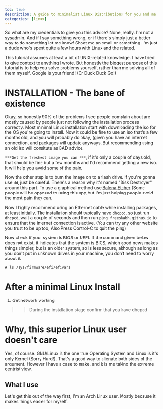 ```yaml
---
toc: true
description: A guide to minimalist Linux Distributions for you and me
categories: [linux]
---
```

So what are my credentials to give you this advice? None, really. I'm not a sysadmin. And if I say something wrong, or if there's simply just a better way to do something let me know! Shoot me an email or something. I'm just a dude who's spent quite a few hours with Linux and the related.

This tutorial assumes at least a bit of UNIX-related knowledge. I have tried to give context to anything I wrote. But honestly the biggest purpose of this tutorial is to help you solve problems yourself, rather than me solving all of them myself. Google is your friend! (Or Duck Duck Go!)

# INSTALLATION - The bane of existence
Okay, so honestly 90% of the problems I see people complain about are mostly caused by people just not following the installation process correctly. Most minimal Linux installation start with downloading the iso for the OS you're going to install. Now it could be fine to use an iso that's a few months old, and you will probably do okay, (given you have an internet connection, and packages will update anyways. But recommending using an old iso will consitute as BAD advice.

```***Get the freshest image you can ***```, if it's only a couple of days old, that should be fine but a few momths and I'd recommend getting a new iso. It will help you avoid some of the pain.

Now the other step is to burn the image on to a flash drive. If you're gonna use `dd`, just be careful. There's a reason why it's named "Disk Destroyer" around this part. To use a graphical method use [Balena Etcher](https://www.balena.io/etcher/) (Some people will be opposed to using this app,but I'm just helping people avoid the most pain they can.

Now I highly recommend using an Ethernet cable while installing packages, at least initially. The installation should typically have `dhcpcd`, so just run `dhcpcd`, wait a couple of seconds and then run `ping freeshabh.github.io` to ensure that the internet connection is active. (You can try any other website you trust to be up too, Also Press Control-C to quit the ping)

Now check if your system is BIOS or UEFI. If the command given below does not
exist, it indicates that the system is BIOS, which good news makes things
simpler, but is an older system, so is less secure, although as long as you
don't put in unknown drives in your machine, you don't need to worry about it.

```# ls /sys/firmware/efi/efivars```

# After a minimal Linux Install
1. Get network working
>> During the installation stage confirm that you have dhcpcd

# Why, this superior Linux user doesn't care

Yes, of course. GNU/Linux is the one true Operating System and Linux is it's
only Kernel (Sorry Hurd!). That's a good way to alienate both sides of the
argument. However I have a case to make, and it is me taking the extreme
centrist view.

## What I use
Let's get this out of the way first, I'm an Arch Linux user. Mostly because it
makes things easier for myself. 
